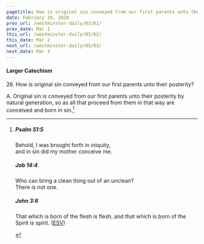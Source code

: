 ```yaml
---
pagetitle: How is original sin conveyed from our first parents unto their posterity?
date: February 19, 2020
prev_url: /westminster-daily/03/01/
prev_date: Mar 1
this_url: /westminster-daily/03/02/
this_date: Mar 2
next_url: /westminster-daily/03/03/
next_date: Mar 3
---
```


#### Larger Catechism

26\. How is original sin conveyed from our first parents unto their posterity?

A. Original sin is conveyed from our first parents unto their posterity by natural generation, so as all that proceed from them in that way are conceived and born in sin.[^fnref:wlc1]


[^fnref:wlc1]: <div class="esv"><h5>Psalm 51:5</h5> <div class="esv-text"><div class="block-indent"> <p class="line-group" id="p19051005.01-1">Behold, I was brought forth in iniquity,<br /> <span class="indent"></span>and in sin did my mother conceive me.</p> </div> </div><h5>Job 14:4</h5> <div class="esv-text"><div class="block-indent"> <p class="line-group" id="p18014004.01-2">Who can bring a clean thing out of an unclean?<br /> <span class="indent"></span>There is not one.</p> </div> </div><h5>John 3:6</h5> <div class="esv-text"><p id="p43003006.01-3"><span class="woc">That which is born of the flesh is flesh, and that which is born of the Spirit is spirit.</span>  (<a href="http://www.esv.org" class="copyright">ESV</a>)</p> </div> </div>

